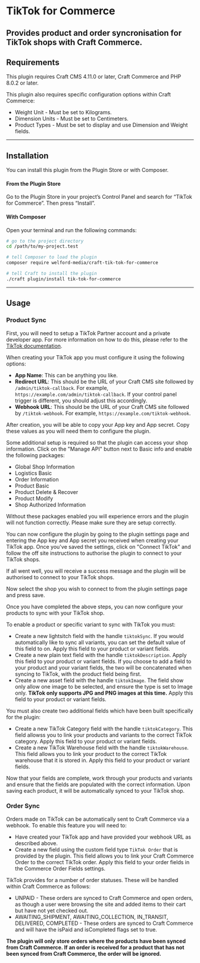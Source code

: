 # TikTok for Commerce

Provides product and order syncronisation for TikTok shops with Craft Commerce.
---
## Requirements

This plugin requires Craft CMS 4.11.0 or later, Craft Commerce and PHP 8.0.2 or later.

This plugin also requires specific configuration options within Craft Commerce:

- Weight Unit - Must be set to Kilograms.
- Dimension Units - Must be set to Centimeters.
- Product Types - Must be set to display and use Dimension and Weight fields.

---
## Installation

You can install this plugin from the Plugin Store or with Composer.

#### From the Plugin Store

Go to the Plugin Store in your project’s Control Panel and search for “TikTok for Commerce”. Then press “Install”.

#### With Composer

Open your terminal and run the following commands:

```bash
# go to the project directory
cd /path/to/my-project.test

# tell Composer to load the plugin
composer require welford-media/craft-tik-tok-for-commerce

# tell Craft to install the plugin
./craft plugin/install tik-tok-for-commerce
```
---
## Usage

### Product Sync

First, you will need to setup a TikTok Partner account and a private developer app. For more information on how to do this, please refer to the [TikTok documentation](https://partner.tiktokshop.com/docv2/page/64f1994264ed2e0295f3d631).

When creating your TikTok app you must configure it using the following options:
- **App Name**: This can be anything you like.
- **Redirect URL**: This should be the URL of your Craft CMS site followed by `/admin/tiktok-callback`. For example, `https://example.com/admin/tiktok-callback`. If your control panel trigger is different, you should adjust this accordingly.
- **Webhook URL**: This should be the URL of your Craft CMS site followed by `/tiktok-webhook`. For example, `https://example.com/tiktok-webhook`.

After creation, you will be able to copy your App key and App secret. Copy these values as you will need them to configure the plugin.

Some additional setup is required so that the plugin can access your shop information. Click on the "Manage API" button next to Basic info and enable the following packages:

- Global Shop Information
- Logistics Basic
- Order Information
- Product Basic
- Product Delete & Recover
- Product Modify
- Shop Authorized Information

Without these packages enabled you will experience errors and the plugin will not function correctly. Please make sure they are setup correctly.

You can now configure the plugin by going to the plugin settings page and entering the App key and App secret you received when creating your TikTok app. Once you've saved the settings, click on "Connect TikTok" and follow the off site instructions to authorise the plugin to connect to your TikTok shops.

If all went well, you will receive a success message and the plugin will be authorised to connect to your TikTok shops.

Now select the shop you wish to connect to from the plugin settings page and press save.

Once you have completed the above steps, you can now configure your products to sync with your TikTok shop.

To enable a product or specific variant to sync with TikTok you must:
 - Create a new lightsitch field with the handle `tiktokSync`. If you would automatically like to sync all variants, you can set the default value of this field to on. Apply this field to your product or variant fields.
 - Create a new plain text field with the handle `tiktokDescription`. Apply this field to your product or variant fields. If you choose to add a field to your product and your variant fields, the two will be concatenated when syncing to TikTok, with the product field being first.
 - Create a new asset field with the handle `tiktokImage`. The field show only allow one image to be selected, and ensure the type is set to Image only. **TikTok only supports JPG and PNG images at this time.** Apply this field to your product or variant fields.

 You must also create two additional fields which have been built specifically for the plugin:
 - Create a new TikTok Category field with the handle `tiktokCategory`. This field allowss you to link your products and variants to the correct TikTok category. Apply this field to your product or variant fields.
 - Create a new TikTok Warehouse field with the handle `tiktokWarehouse`. This field allows you to link your product to the correct TikTok warehouse that it is stored in. Apply this field to your product or variant fields.

 Now that your fields are complete, work through your products and variants and ensure that the fields are populated with the correct information. Upon saving each product, it will be automatically synced to your TikTok shop.

### Order Sync

Orders made on TikTok can be automatically sent to Craft Commerce via a webhook. To enable this feature you will need to:
- Have created your TikTok app and have provided your webhook URL as described above.
- Create a new field using the custom field type `TikTok Order` that is provided by the plugin. This field allows you to link your Craft Commerce Order to the correct TikTok order. Apply this field to your order fields in the Commerce Order Fields settings.

TikTok provides for a number of order statuses. These will be handled within Craft Commerce as follows:
- UNPAID - These orders are synced to Craft Commerce and open orders, as though a user were browsing the site and added items to their cart but have not yet checked out.
- AWAITING_SHIPMENT, AWAITING_COLLECTION, IN_TRANSIT, DELIVERED, COMPLETED - These orders are synced to Craft Commerce and will have the isPaid and isCompleted flags set to true.

**The plugin will only store orders where the products have been synced from Craft Commerce. If an order is received for a product that has not been synced from Craft Commerce, the order will be ignored.**

